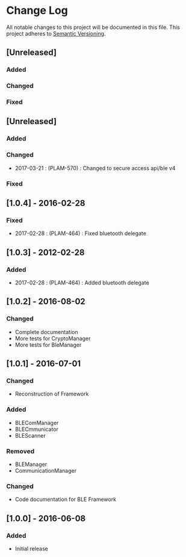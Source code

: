 # Change Log
All notable changes to this project will be documented in this file.
This project adheres to [Semantic Versioning](http://semver.org/).

## [Unreleased]
### Added
### Changed
### Fixed

## [Unreleased]
### Added

### Changed
- 2017-03-21 : (PLAM-570)   : Changed to secure access api/ble v4

### Fixed

## [1.0.4] - 2016-02-28
### Fixed
- 2017-02-28 : (PLAM-464)   : Fixed bluetooth delegate

## [1.0.3] - 2012-02-28
### Added
- 2017-02-28 : (PLAM-464)   : Added bluetooth delegate

## [1.0.2] - 2016-08-02
### Changed
- Complete documentation
- More tests for CryptoManager
- More tests for BleManager

## [1.0.1] - 2016-07-01
### Changed
- Reconstruction of Framework

### Added
- BLEComManager
- BLECmmunicator
- BLEScanner

### Removed
- BLEManager
- CommunicationManager

### Changed
- Code documentation for BLE Framework

## [1.0.0] - 2016-06-08
### Added
- Initial release
